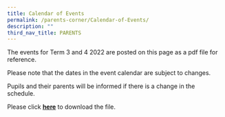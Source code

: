 ```yaml
---
title: Calendar of Events
permalink: /parents-corner/Calendar-of-Events/
description: ""
third_nav_title: PARENTS
---
```


  
The events for Term 3 and 4 2022 are posted on this page as a pdf file for reference.

Please note that the dates in the event calendar are subject to changes.

Pupils and their parents will be informed if there is a change in the schedule.

Please click **[here](/files/T3%20and%20T4%20Calendar%20For%20Parents%2024%20June%202022.pdf)** to download the file.